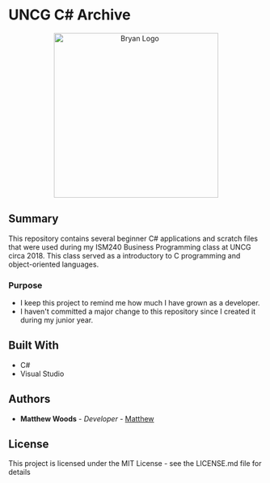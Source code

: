 # UNCG C# Archive

<p align="center">
  <a href="https://bryan.uncg.edu/" target="blank"><img src="https://www.alumni.uncg.edu/s/1659/images/gid2/editor/events/fullnamebaevcolor.png" alt="Bryan Logo" width="325"/></a>
</p>

## Summary

This repository contains several beginner C# applications and scratch files that
were used during my ISM240 Business Programming class at UNCG circa 2018. This
class served as a introductory to C programming and object-oriented languages.

### Purpose

- I keep this project to remind me how much I have grown as a developer.
- I haven't committed a major change to this repository since I created it
  during my junior year.

## Built With

- C#
- Visual Studio

## Authors

- **Matthew Woods** - _Developer_ - [Matthew](https://github.com/mxttwoods)

## License

This project is licensed under the MIT License - see the LICENSE.md file for
details
